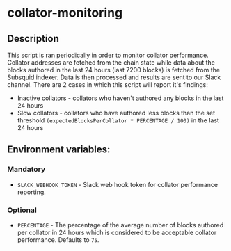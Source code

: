 # collator-monitoring

## Description
This script is ran periodically in order to monitor collator performance. 
Collator addresses are fetched from the chain state while data about the blocks authored in the last 24 hours (last 7200 blocks) is fetched from the Subsquid indexer.
Data is then processed and results are sent to our Slack channel.
There are 2 cases in which this script will report it's findings:
- Inactive collators - collators who haven't authored any blocks in the last 24 hours
- Slow collators - collators who have authored less blocks than the set threshold `(expectedBlocksPerCollator * PERCENTAGE / 100)` in the last 24 hours

## Environment variables:

### Mandatory

- `SLACK_WEBHOOK_TOKEN` - Slack web hook token for collator performance reporting.

### Optional

- `PERCENTAGE` - The percentage of the average number of blocks authored per collator in 24 hours which is considered to be acceptable collator performance. Defaults to `75`.